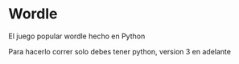 # Wordle

El juego popular wordle hecho en Python

Para hacerlo correr solo debes tener python, version 3 en adelante
